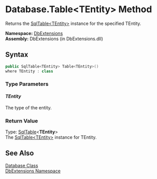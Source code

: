 Database.Table&lt;TEntity> Method
=================================
Returns the [SqlTable&lt;TEntity>][1] instance for the specified TEntity.

**Namespace:** [DbExtensions][2]  
**Assembly:** DbExtensions (in DbExtensions.dll)

Syntax
------

```csharp
public SqlTable<TEntity> Table<TEntity>()
where TEntity : class

```

### Type Parameters

#### *TEntity*
The type of the entity.

### Return Value
Type: [SqlTable][1]&lt;**TEntity**>  
The [SqlTable&lt;TEntity>][1] instance for TEntity.

See Also
--------
[Database Class][3]  
[DbExtensions Namespace][2]  

[1]: ../SqlTable_1/README.md
[2]: ../README.md
[3]: README.md